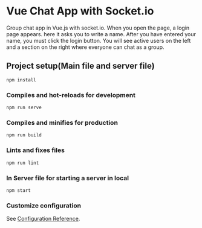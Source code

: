 # Vue Chat App with Socket.io
Group chat app in Vue.js with socket.io. When you open the page, a login page appears. here it asks you to write a name. After you have entered your name, you must click the login button. You will see active users on the left and a section on the right where everyone can chat as a group.


## Project setup(Main file and server file)
```
npm install
```

### Compiles and hot-reloads for development
```
npm run serve
```

### Compiles and minifies for production
```
npm run build
```

### Lints and fixes files
```
npm run lint
```

### In Server file for starting a server in local
```
npm start
```

### Customize configuration
See [Configuration Reference](https://cli.vuejs.org/config/).
